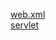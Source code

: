 [web.xml](http://wiki.metawerx.net/wiki/Web.xml)  
[servlet](https://jcp.org/aboutJava/communityprocess/final/jsr369/index.html)
